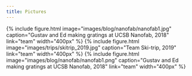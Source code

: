 ```yaml
---
title: Pictures
---
```


<!-- section break -->
{%
  include figure.html
  image="images/blog/nanofab/nanofab1.jpg"
  caption="Gustav and Ed making gratings at UCSB Nanofab, 2018"
  link="team"
  width="400px"
%}
{%
  include figure.html
  image="images/trips/skitrip_2019.jpg"
  caption="Team Ski-trip, 2019"
  link="team"
  width="400px"
%}
{%
  include figure.html
  image="images/blog/nanofab/nanofab1.png"
  caption="Gustav and Ed making gratings at UCSB Nanofab, 2018"
  link="team"
  width="400px"
%}
